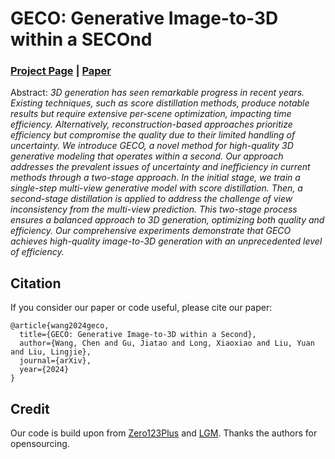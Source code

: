 # GECO: Generative Image-to-3D within a SECOnd

### [Project Page](https://cwchenwang.github.io/geco) | [Paper](https://arxiv.org/abs/xxx)

Abstract: *3D generation has seen remarkable progress in recent years. Existing techniques, such as score distillation methods, produce notable results but require extensive per-scene optimization, impacting time efficiency. Alternatively, reconstruction-based approaches prioritize efficiency but compromise the quality due to their limited handling of uncertainty. We introduce GECO, a novel method for high-quality 3D generative modeling that operates within a second. Our approach addresses the prevalent issues of uncertainty and inefficiency in current methods through a two-stage approach. In the initial stage, we train a single-step multi-view generative model with score distillation. Then, a second-stage distillation is applied to address the challenge of view inconsistency from the multi-view prediction. This two-stage process ensures a balanced approach to 3D generation, optimizing both quality and efficiency. Our comprehensive experiments demonstrate that GECO achieves high-quality image-to-3D generation with an unprecedented level of efficiency.*

## Citation
If you consider our paper or code useful, please cite our paper:
```
@article{wang2024geco,
  title={GECO: Generative Image-to-3D within a Second},
  author={Wang, Chen and Gu, Jiatao and Long, Xiaoxiao and Liu, Yuan and Liu, Lingjie},
  journal={arXiv},
  year={2024}
}
```

## Credit
Our code is build upon from [Zero123Plus](https://github.com/SUDO-AI-3D/zero123plus) and [LGM](https://github.com/3DTopia/LGM). Thanks the authors for opensourcing.